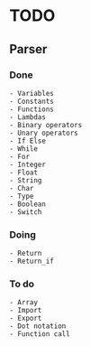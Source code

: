 # TODO

## Parser

  ### Done
    - Variables
    - Constants
    - Functions
    - Lambdas
    - Binary operators
    - Unary operators
    - If Else
    - While
    - For
    - Integer
    - Float
    - String
    - Char
    - Type
    - Boolean
    - Switch
  
  ### Doing
    - Return
    - Return_if

  ### To do
    - Array
    - Import
    - Export
    - Dot notation
    - Function call
    